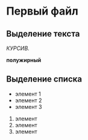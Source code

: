 # Первый файл 

## Выделение текста
*КУРСИВ.*

**полужирный**

## Выделение списка
* элемент 1
* элемент 2
* элемент 3

1. элемент
2. элемент
3. элемент




